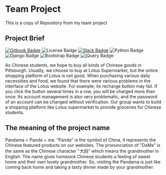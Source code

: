 # Team Project

This is a copy of Repository from my team project

## Project Brief

[![Gitbook Badge](https://img.shields.io/badge/Gitbook-Pandama-yellow)](https://ninglin-liu.gitbook.io/pandama)<space><space>
![License Badge](https://img.shields.io/badge/License-MIT%20License-blue)<space><space>
[![Slack Badge](https://img.shields.io/badge/Slack-CMU--Pandama-red)](http://cmu-pandama.slack.com)<space><space>
![Python Badge](https://img.shields.io/badge/Python-3.8-brightgreen)<space><space>
![Django Badge](https://img.shields.io/badge/Django-3.2-green)<space><space>
![Bootstrap Badge](https://img.shields.io/badge/Bootstrap-3.3.7-blueviolet)<space><space>
![jQuery Badge](https://img.shields.io/badge/jQuery-3.6.0-blue)<space><space>

As Chinese students, we hope to buy all kinds of Chinese goods in Pittsburgh. Usually, we choose to buy at Lotus Supermarket, but the online shopping platform of Lotus is not good. When purchasing various daily necessities and food, we found that there were various problems in the interface of the Lotus website. For example, its recharge button may fail. If you click the button several times in a row, you will be charged more than once. Its account management is also very problematic, and the password of an account can be changed without verification. Our group wants to build a shopping platform like Lotus supermarket to provide groceries for Chinese students.

## The meaning of the project name

Pandama = Panda + ma. "Panda" is the symbol of China, it represents the Chinese featured products on our websites. The pronunciation of "DaMa" is the same as the Chinese character "大妈" which means the grandmother in English. The name gives homesick Chinese students a feeling of sweet home and their own lovely grandmother. So, visiting the Pandama is just like coming back home and taking a tasty dinner made by your grandmother.
